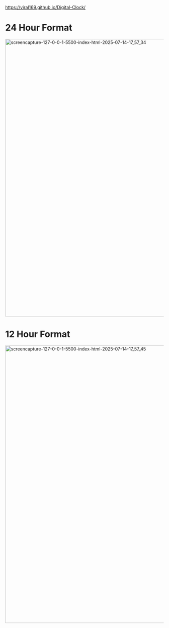 https://viral169.github.io/Digital-Clock/

<h1>24 Hour Format</h1>
<img width="1920" height="878" alt="screencapture-127-0-0-1-5500-index-html-2025-07-14-17_57_34" src="https://github.com/user-attachments/assets/eb3ea77f-74d2-48e9-86c1-f5ff06291478" />
<h1>12 Hour Format</h1>
<img width="1920" height="878" alt="screencapture-127-0-0-1-5500-index-html-2025-07-14-17_57_45" src="https://github.com/user-attachments/assets/25f7fad5-4990-4a5b-9d82-0c2f63e1329a" />
